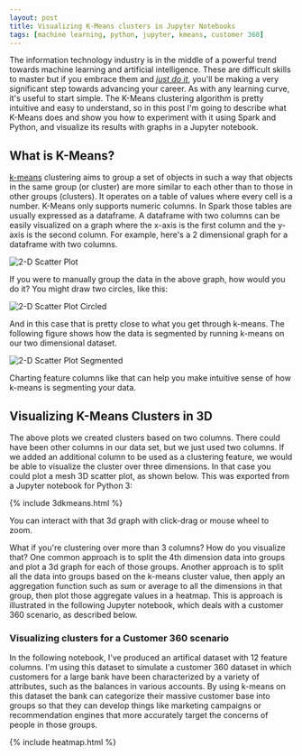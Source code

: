 ```yaml
---
layout: post
title: Visualizing K-Means clusters in Jupyter Notebooks
tags: [machine learning, python, jupyter, kmeans, customer 360]
---
```


The information technology industry is in the middle of a powerful trend towards machine learning and artificial intelligence. These are difficult skills to master but if you embrace them and *[just do it](https://youtu.be/ZXsQAXx_ao0)*, you'll be making a very significant step towards advancing your career. As with any learning curve, it's useful to start simple. The K-Means clustering algorithm is pretty intuitive and easy to understand, so in this post I'm going to describe what K-Means  does and show you how to experiment with it using Spark and Python, and visualize its results with graphs in a Jupyter notebook.

## What is K-Means?

[k-means](https://en.wikipedia.org/wiki/Cluster_analysis) clustering aims to group a set of objects in such a way that objects in the same group (or cluster) are more similar to each other than to those in other groups (clusters). It operates on a table of values where every cell is a number. K-Means only supports numeric columns. In Spark those tables are usually expressed as a dataframe. A dataframe with two columns can be easily visualized on a graph where the x-axis is the first column and the y-axis is the second column. For example, here's a 2 dimensional graph for a dataframe with two columns.

![2-D Scatter Plot](http://iandow.github.io/img/scatter-2d.png)

If you were to manually group the data in the above graph, how would you do it?  You might draw two circles, like this:

![2-D Scatter Plot Circled](http://iandow.github.io/img/scatter-2d-circled.png)

And in this case that is pretty close to what you get through k-means. The following figure shows how the data is segmented by running k-means on our two dimensional dataset.

![2-D Scatter Plot Segmented](http://iandow.github.io/img/scatter-2d-segments.png)

Charting feature columns like that can help you make intuitive sense of how k-means is segmenting your data. 

## Visualizing K-Means Clusters in 3D 

The above plots we created clusters based on two columns.  There could have been other columns in our data set, but we just used two columns. If we added an additional column to be used as a clustering feature, we would be able to visualize the cluster over three dimensions. In that case you could plot a mesh 3D scatter plot, as shown below. This was exported from a Jupyter notebook for Python 3:

{% include 3dkmeans.html %}

You can interact with that 3d graph with click-drag or mouse wheel to zoom.

What if you're clustering over more than 3 columns? How do you visualize that? One common approach is to split the 4th dimension data into groups and plot a 3d graph for each of those groups.  Another approach is to split all the data into groups based on the k-means cluster value, then apply an aggregation function such as sum or average to all the dimensions in that group, then plot those aggregate values in a heatmap. This is approach is illustrated in the following Jupyter notebook, which deals with a customer 360 scenario, as described below.

### Visualizing clusters for a Customer 360 scenario

In the following notebook, I've produced an artifical dataset with 12 feature columns. I'm using this dataset to simulate a customer 360 dataset in which customers for a large bank have been characterized by a variety of attributes, such as the balances in various accounts. By using k-means on this dataset the bank can categorize their massive customer base into groups so that they can develop things like marketing campaigns or recommendation engines that more accurately target the concerns of people in those groups. 

{% include heatmap.html %}